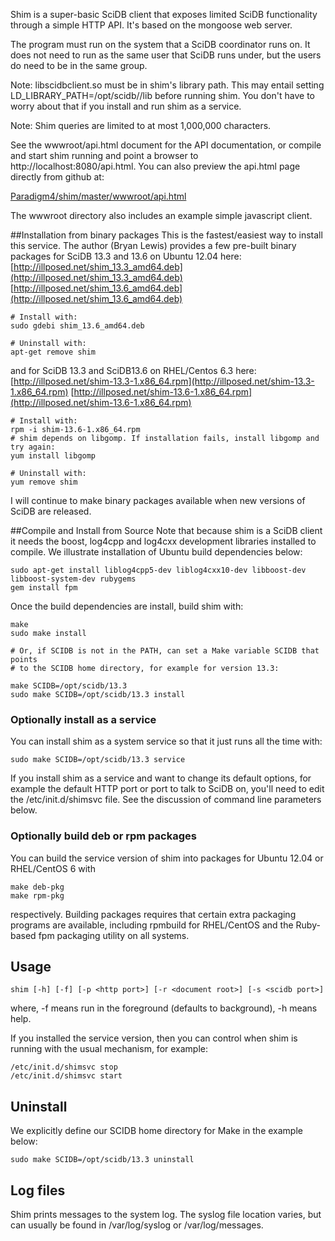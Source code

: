 Shim is a super-basic SciDB client that exposes limited SciDB functionality
through a simple HTTP API. It's based on the mongoose web server.

The program must run on the system that a SciDB coordinator runs on. It does
not need to run as the same user that SciDB runs under, but the users do need
to be in the same group.

Note: libscidbclient.so must be in shim's library path. This may entail setting
LD_LIBRARY_PATH=/opt/scidb/<whatever>/lib  before running shim.  You don't have
to worry about that if you install and run shim as a service.

Note: Shim queries are limited to at most 1,000,000 characters.

See the wwwroot/api.html document for the API documentation, or compile and
start shim running and point a browser to http://localhost:8080/api.html.
You can also preview the api.html page directly from github at:

[Paradigm4/shim/master/wwwroot/api.html](http://htmlpreview.github.com/?https://raw.github.com/Paradigm4/shim/master/wwwroot/api.html)


The wwwroot directory also includes an example simple javascript client.

##Installation from binary packages
This is the fastest/easiest way to install this service.
The author (Bryan Lewis) provides a few pre-built binary packages for SciDB 13.3 and 13.6 on Ubuntu 12.04 here:
[http://illposed.net/shim_13.3_amd64.deb](http://illposed.net/shim_13.3_amd64.deb)
[http://illposed.net/shim_13.6_amd64.deb](http://illposed.net/shim_13.6_amd64.deb)
```
# Install with:
sudo gdebi shim_13.6_amd64.deb

# Uninstall with:
apt-get remove shim
```

and for SciDB 13.3 and SciDB13.6 on RHEL/Centos 6.3 here:
[http://illposed.net/shim-13.3-1.x86_64.rpm](http://illposed.net/shim-13.3-1.x86_64.rpm)
[http://illposed.net/shim-13.6-1.x86_64.rpm](http://illposed.net/shim-13.6-1.x86_64.rpm)
```
# Install with:
rpm -i shim-13.6-1.x86_64.rpm
# shim depends on libgomp. If installation fails, install libgomp and try again:
yum install libgomp

# Uninstall with:
yum remove shim
```
I will continue to make binary packages available when new versions of SciDB are released.


##Compile and Install from Source
Note that because shim is a SciDB client it needs the boost, log4cpp and log4cxx development libraries installed to compile. We illustrate installation of Ubuntu build dependencies below:
```
sudo apt-get install liblog4cpp5-dev liblog4cxx10-dev libboost-dev libboost-system-dev rubygems
gem install fpm
```
Once the build dependencies are install, build shim with:
```
make
sudo make install

# Or, if SCIDB is not in the PATH, can set a Make variable SCIDB that points
# to the SCIDB home directory, for example for version 13.3:

make SCIDB=/opt/scidb/13.3
sudo make SCIDB=/opt/scidb/13.3 install

```
### Optionally install as a service
You can install shim as a system service so that it just runs all the time with:
```
sudo make SCIDB=/opt/scidb/13.3 service
```
If you install shim as a service and want to change its default options, for example the default HTTP port or port to talk to SciDB on, you'll need to edit the /etc/init.d/shimsvc file. See the discussion of command line parameters below.
### Optionally build deb or rpm packages
You can build the service version of shim into packages for Ubuntu 12.04 or RHEL/CentOS 6 with
```
make deb-pkg
make rpm-pkg
```
respectively. Building packages requires that certain extra packaging programs are available,
including rpmbuild for RHEL/CentOS and the Ruby-based fpm packaging utility on all systems.

## Usage
```
shim [-h] [-f] [-p <http port>] [-r <document root>] [-s <scidb port>]
```
where, -f means run in the foreground (defaults to background), -h means help.

If you installed the service version, then you can control when shim is running with the usual mechanism, for example:
```
/etc/init.d/shimsvc stop
/etc/init.d/shimsvc start
```

## Uninstall
We explicitly define our SCIDB home directory for Make in the example below:
```
sudo make SCIDB=/opt/scidb/13.3 uninstall
```


## Log files
Shim prints messages to the system log. The syslog file location varies, but can usually be found in /var/log/syslog or /var/log/messages.
